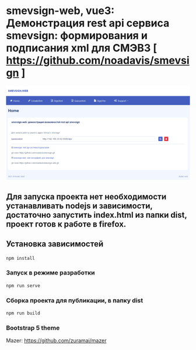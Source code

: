 # smevsign-web, vue3: Демонстрация rest api сервиса smevsign: формирования и подписания xml для СМЭВ3 [ https://github.com/noadavis/smevsign ]

[![title.png](title.png)](#title)

## Для запуска проекта нет необходимости устанавливать nodejs и зависимости, достаточно запустить index.html из папки dist, проект готов к работе в firefox.

## Установка зависимостей
```
npm install
```

### Запуск в режиме разработки
```
npm run serve
```

### Сборка проекта для публикации, в папку dist
```
npm run build
```

### Bootstrap 5 theme
Mazer: https://github.com/zuramai/mazer